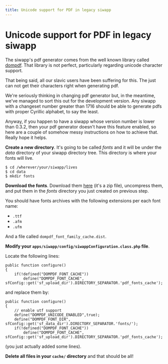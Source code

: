 ```yaml
---
title: Unicode support for PDF in legacy siwapp
---
```

# Unicode support for PDF in legacy siwapp

The siwapp's pdf generator comes from the well known library called [dompdf](https://github.com/dompdf/dompdf). That library is not perfect, particularly regarding unicode character support.

That being said, all our slavic users have been suffering for this. The just can not get their characters right when generating pdf.

We're seriously thinking in changing pdf generator but, in the meantime, we've managed to sort this out for the development version. Any siwapp with a changeset number greater than 1716 should be able to generate pdfs with proper Cyrillic alphabet, to say the least.

Anyway, if you happen to have a siwapp whose version number is lower than 0.3.2, then your pdf generator doesn't have this feature enabled, so here are a couple of somehow messy instructions on how to achieve that. Really hope it helps.


__Create a new directory__. It's going to be called _fonts_ and it will be under the _data_ directory of your siwapp directory tree. This directory is where your fonts will live.

```
$ cd /wherever/your/siwapp/lives
$ cd data
$ mkdir fonts
```

__Download the fonts__. Download them [here](/downloads/dompdf_fonts.zip) (it's a zip file), uncompress them, and put them in the _fonts_ directory you just created on previous step.

You should have fonts archives with the following extensions per each font name:

- `.ttf`
- `.afm`
- `.ufm`

And a file called `dompdf_font_family_cache.dist`.

__Modify your `apps/siwapp/config/siwappConfiguration.class.php` file__.

Locate the following lines:

```
public function configure()
{
    if(!defined("DOMPDF_FONT_CACHE"))
        define("DOMPDF_FONT_CACHE", sfConfig::get('sf_upload_dir').DIRECTORY_SEPARATOR.'pdf_fonts_cache');
```

and replace them by:

```
public function configure()
{
    // enable utf support
    define("DOMPDF_UNICODE_ENABLED",true);
    define("DOMPDF_FONT_DIR", sfConfig::get('sf_data_dir').DIRECTORY_SEPARATOR.'fonts/');
    if(!defined("DOMPDF_FONT_CACHE"))
        define("DOMPDF_FONT_CACHE", sfConfig::get('sf_upload_dir').DIRECTORY_SEPARATOR.'pdf_fonts_cache');
```

(you just actually added some lines).

__Delete all files in your `cache/` directory__ and that should be all!
